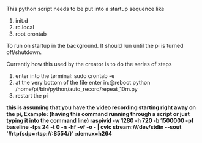 This python script needs to be put into a startup sequence like
1. init.d
2. rc.local
3. root crontab

To run on startup in the background.  It should run until the pi is turned off/shutdown.

Currently how this used by the creator is to do the series of steps

1. enter into the terminal: sudo crontab -e
2. at the very bottom of the file enter in:@reboot python /home/pi/bin/python/auto_record/repeat_10m.py
3. restart the pi


**this is assuming that you have the video recording starting right away on the pi, 
Example: (having this command running through a script or just typing it into the command line)
raspivid -w 1280 -h 720 -b 1500000 -pf baseline -fps 24 -t 0 -n -hf -vf -o - | cvlc stream:///dev/stdin --sout '#rtp{sdp=rtsp://:8554/}' :demux=h264**
